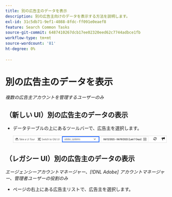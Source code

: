 ```yaml
---
title: 別の広告主のデータを表示
description: 別の広告主向けのデータを表示する方法を説明します。
exl-id: 31c5db71-9ef1-4088-8fdc-ff091e0eaef8
feature: Search Common Tasks
source-git-commit: 6487410267dcb17ee02320eed62c7744adbce1fb
workflow-type: tm+mt
source-wordcount: '81'
ht-degree: 0%

---
```


# 別の広告主のデータを表示

*複数の広告主アカウントを管理するユーザーのみ*

## （新しい UI）別の広告主のデータの表示

* データテーブルの上にあるツールバーで、広告主を選択します。

  ![ ツールバーの広告主セレクター ](/help/search-social-commerce/assets/advertiser-selector.png " ツールバーの広告主セレクター ")

## （レガシー UI）別の広告主のデータの表示

*エージェンシーアカウントマネージャー、[!DNL Adobe] アカウントマネージャー、管理者ユーザーの役割のみ*

* ページの右上にある広告主リストで、広告主を選択します。
